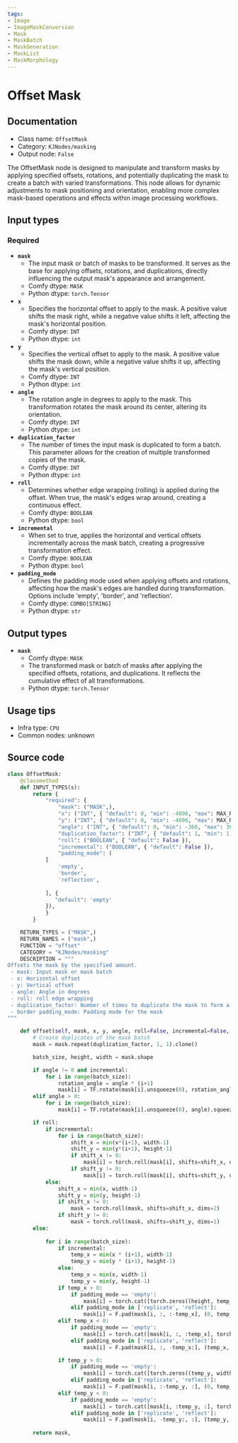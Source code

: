 ```yaml
---
tags:
- Image
- ImageMaskConversion
- Mask
- MaskBatch
- MaskGeneration
- MaskList
- MaskMorphology
---
```


# Offset Mask
## Documentation
- Class name: `OffsetMask`
- Category: `KJNodes/masking`
- Output node: `False`

The OffsetMask node is designed to manipulate and transform masks by applying specified offsets, rotations, and potentially duplicating the mask to create a batch with varied transformations. This node allows for dynamic adjustments to mask positioning and orientation, enabling more complex mask-based operations and effects within image processing workflows.
## Input types
### Required
- **`mask`**
    - The input mask or batch of masks to be transformed. It serves as the base for applying offsets, rotations, and duplications, directly influencing the output mask's appearance and arrangement.
    - Comfy dtype: `MASK`
    - Python dtype: `torch.Tensor`
- **`x`**
    - Specifies the horizontal offset to apply to the mask. A positive value shifts the mask right, while a negative value shifts it left, affecting the mask's horizontal position.
    - Comfy dtype: `INT`
    - Python dtype: `int`
- **`y`**
    - Specifies the vertical offset to apply to the mask. A positive value shifts the mask down, while a negative value shifts it up, affecting the mask's vertical position.
    - Comfy dtype: `INT`
    - Python dtype: `int`
- **`angle`**
    - The rotation angle in degrees to apply to the mask. This transformation rotates the mask around its center, altering its orientation.
    - Comfy dtype: `INT`
    - Python dtype: `int`
- **`duplication_factor`**
    - The number of times the input mask is duplicated to form a batch. This parameter allows for the creation of multiple transformed copies of the mask.
    - Comfy dtype: `INT`
    - Python dtype: `int`
- **`roll`**
    - Determines whether edge wrapping (rolling) is applied during the offset. When true, the mask's edges wrap around, creating a continuous effect.
    - Comfy dtype: `BOOLEAN`
    - Python dtype: `bool`
- **`incremental`**
    - When set to true, applies the horizontal and vertical offsets incrementally across the mask batch, creating a progressive transformation effect.
    - Comfy dtype: `BOOLEAN`
    - Python dtype: `bool`
- **`padding_mode`**
    - Defines the padding mode used when applying offsets and rotations, affecting how the mask's edges are handled during transformation. Options include 'empty', 'border', and 'reflection'.
    - Comfy dtype: `COMBO[STRING]`
    - Python dtype: `str`
## Output types
- **`mask`**
    - Comfy dtype: `MASK`
    - The transformed mask or batch of masks after applying the specified offsets, rotations, and duplications. It reflects the cumulative effect of all transformations.
    - Python dtype: `torch.Tensor`
## Usage tips
- Infra type: `CPU`
- Common nodes: unknown


## Source code
```python
class OffsetMask:
    @classmethod
    def INPUT_TYPES(s):
        return {
            "required": {
                "mask": ("MASK",),
                "x": ("INT", { "default": 0, "min": -4096, "max": MAX_RESOLUTION, "step": 1, "display": "number" }),
                "y": ("INT", { "default": 0, "min": -4096, "max": MAX_RESOLUTION, "step": 1, "display": "number" }),
                "angle": ("INT", { "default": 0, "min": -360, "max": 360, "step": 1, "display": "number" }),
                "duplication_factor": ("INT", { "default": 1, "min": 1, "max": 1000, "step": 1, "display": "number" }),
                "roll": ("BOOLEAN", { "default": False }),
                "incremental": ("BOOLEAN", { "default": False }),
                "padding_mode": (
            [   
                'empty',
                'border',
                'reflection',
                
            ], {
               "default": 'empty'
            }),
            }
        }

    RETURN_TYPES = ("MASK",)
    RETURN_NAMES = ("mask",)
    FUNCTION = "offset"
    CATEGORY = "KJNodes/masking"
    DESCRIPTION = """
Offsets the mask by the specified amount.  
 - mask: Input mask or mask batch
 - x: Horizontal offset
 - y: Vertical offset
 - angle: Angle in degrees
 - roll: roll edge wrapping
 - duplication_factor: Number of times to duplicate the mask to form a batch
 - border padding_mode: Padding mode for the mask
"""

    def offset(self, mask, x, y, angle, roll=False, incremental=False, duplication_factor=1, padding_mode="empty"):
        # Create duplicates of the mask batch
        mask = mask.repeat(duplication_factor, 1, 1).clone()

        batch_size, height, width = mask.shape

        if angle != 0 and incremental:
            for i in range(batch_size):
                rotation_angle = angle * (i+1)
                mask[i] = TF.rotate(mask[i].unsqueeze(0), rotation_angle).squeeze(0)
        elif angle > 0:
            for i in range(batch_size):
                mask[i] = TF.rotate(mask[i].unsqueeze(0), angle).squeeze(0)

        if roll:
            if incremental:
                for i in range(batch_size):
                    shift_x = min(x*(i+1), width-1)
                    shift_y = min(y*(i+1), height-1)
                    if shift_x != 0:
                        mask[i] = torch.roll(mask[i], shifts=shift_x, dims=1)
                    if shift_y != 0:
                        mask[i] = torch.roll(mask[i], shifts=shift_y, dims=0)
            else:
                shift_x = min(x, width-1)
                shift_y = min(y, height-1)
                if shift_x != 0:
                    mask = torch.roll(mask, shifts=shift_x, dims=2)
                if shift_y != 0:
                    mask = torch.roll(mask, shifts=shift_y, dims=1)
        else:
            
            for i in range(batch_size):
                if incremental:
                    temp_x = min(x * (i+1), width-1)
                    temp_y = min(y * (i+1), height-1)
                else:
                    temp_x = min(x, width-1)
                    temp_y = min(y, height-1)
                if temp_x > 0:
                    if padding_mode == 'empty':
                        mask[i] = torch.cat([torch.zeros((height, temp_x)), mask[i, :, :-temp_x]], dim=1)
                    elif padding_mode in ['replicate', 'reflect']:
                        mask[i] = F.pad(mask[i, :, :-temp_x], (0, temp_x), mode=padding_mode)
                elif temp_x < 0:
                    if padding_mode == 'empty':
                        mask[i] = torch.cat([mask[i, :, :temp_x], torch.zeros((height, -temp_x))], dim=1)
                    elif padding_mode in ['replicate', 'reflect']:
                        mask[i] = F.pad(mask[i, :, -temp_x:], (temp_x, 0), mode=padding_mode)

                if temp_y > 0:
                    if padding_mode == 'empty':
                        mask[i] = torch.cat([torch.zeros((temp_y, width)), mask[i, :-temp_y, :]], dim=0)
                    elif padding_mode in ['replicate', 'reflect']:
                        mask[i] = F.pad(mask[i, :-temp_y, :], (0, temp_y), mode=padding_mode)
                elif temp_y < 0:
                    if padding_mode == 'empty':
                        mask[i] = torch.cat([mask[i, :temp_y, :], torch.zeros((-temp_y, width))], dim=0)
                    elif padding_mode in ['replicate', 'reflect']:
                        mask[i] = F.pad(mask[i, -temp_y:, :], (temp_y, 0), mode=padding_mode)
           
        return mask,

```
